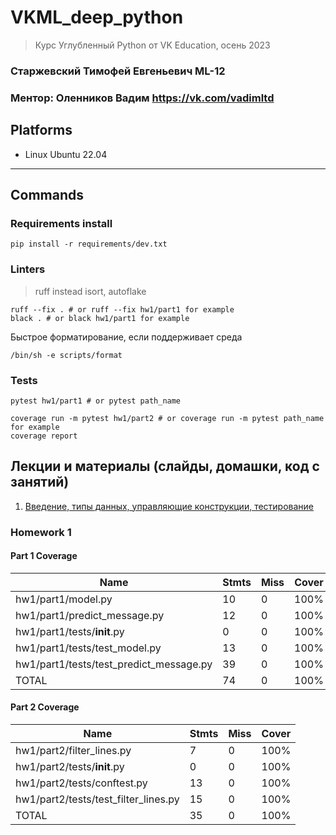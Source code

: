 # VKML_deep_python
> Курс Углубленный Python от VK Education, осень 2023
### Старжевский Тимофей Евгеньевич ML-12
### Ментор: Оленников Вадим https://vk.com/vadimltd
## Platforms
- Linux Ubuntu 22.04
---

## Commands
### Requirements install
```shell
pip install -r requirements/dev.txt
```
### Linters
> ruff instead isort, autoflake
```shell
ruff --fix . # or ruff --fix hw1/part1 for example 
black . # or black hw1/part1 for example
```

Быстрое форматирование, если поддерживает среда
```shell
/bin/sh -e scripts/format
```

### Tests
```shell
pytest hw1/part1 # or pytest path_name
```

```shell
coverage run -m pytest hw1/part2 # or coverage run -m pytest path_name for example
coverage report
```
## Лекции и материалы (слайды, домашки, код с занятий)
01. [Введение, типы данных, управляющие конструкции, тестирование](lesson-01)
### Homework 1
#### Part 1 Coverage
| Name                                    | Stmts | Miss | Cover |
|-----------------------------------------|------------|------|----------|
| hw1/part1/model.py                      | 10         | 0    | 100%     |
| hw1/part1/predict_message.py            | 12         | 0    | 100%     |
| hw1/part1/tests/__init__.py             | 0          | 0    | 100%     |
| hw1/part1/tests/test_model.py           | 13         | 0    | 100%     |
| hw1/part1/tests/test_predict_message.py | 39         | 0    | 100%     |
| TOTAL                                   | 74         | 0    | 100%     |

#### Part 2 Coverage
| Name                                    | Stmts | Miss | Cover |
|-----------------------------------------|------------|------|----------|
| hw1/part2/filter_lines.py                | 7          | 0    | 100%     |
| hw1/part2/tests/__init__.py              | 0          | 0    | 100%     |
| hw1/part2/tests/conftest.py              | 13         | 0    | 100%     |
| hw1/part2/tests/test_filter_lines.py     | 15         | 0    | 100%     |
| TOTAL                                   | 35         | 0    | 100%     |


